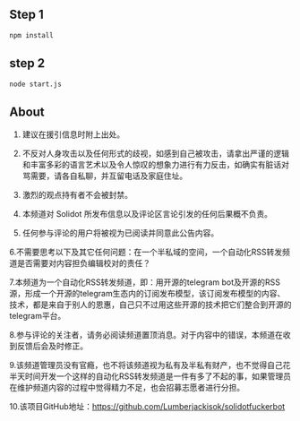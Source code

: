 ## Step 1
```sh
npm install
```

## step 2
```sh
node start.js
```
## About
1. 建议在援引信息时附上出处。  

2. 不反对人身攻击以及任何形式的歧视，如感到自己被攻击，请拿出严谨的逻辑和丰富多彩的语言艺术以及令人惊叹的想象力进行有力反击，如确实有脏话对骂需要，请各自私聊，并互留电话及家庭住址。  

3. 激烈的观点持有者不会被封禁。  

4. 本频道对 Solidot 所发布信息以及评论区言论引发的任何后果概不负责。  

5. 任何参与评论的用户将被视为已阅读并同意此公告内容。  

6.不需要思考以下及其它任何问题：在一个半私域的空间，一个自动化RSS转发频道是否需要对内容担负编辑校对的责任？  

7.本频道为一个自动化RSS转发频道，即：用开源的telegram bot及开源的RSS源，形成一个开源的telegram生态内的订阅发布模型，该订阅发布模型的内容、技术，都是来自于别人的恩惠，自己只不过用这些开源的技术把它们整合到开源的telegram平台。  

8.参与评论的关注者，请务必阅读频道置顶消息。对于内容中的错误，本频道在收到反馈后会及时修正。  

9.该频道管理员没有官瘾，也不将该频道视为私有及半私有财产，也不觉得自己花半天时间开发一个这样的自动化RSS转发频道是一件有多了不起的事，如果管理员在维护频道内容的过程中觉得精力不足，也会招募志愿者进行分担。  

10.该项目GitHub地址：https://github.com/Lumberjackisok/solidotfuckerbot  
